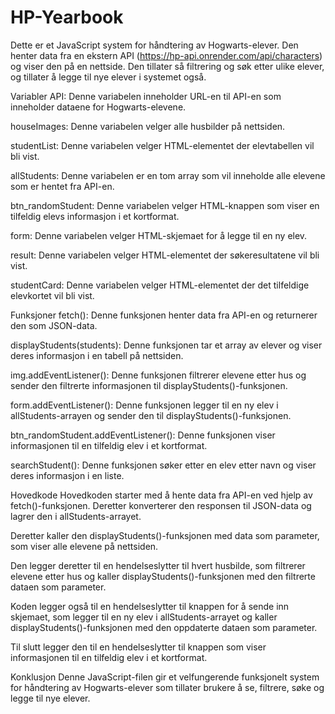 # HP-Yearbook
Dette er et JavaScript system for håndtering av Hogwarts-elever. Den henter data fra en ekstern API (https://hp-api.onrender.com/api/characters) og viser den på en nettside. Den tillater så filtrering og søk etter ulike elever, og tillater å legge til nye elever i systemet også.

Variabler
API: Denne variabelen inneholder URL-en til API-en som inneholder dataene for Hogwarts-elevene.

houseImages: Denne variabelen velger alle husbilder på nettsiden.

studentList: Denne variabelen velger HTML-elementet der elevtabellen vil bli vist.

allStudents: Denne variabelen er en tom array som vil inneholde alle elevene som er hentet fra API-en.

btn_randomStudent: Denne variabelen velger HTML-knappen som viser en tilfeldig elevs informasjon i et kortformat.

form: Denne variabelen velger HTML-skjemaet for å legge til en ny elev.

result: Denne variabelen velger HTML-elementet der søkeresultatene vil bli vist.

studentCard: Denne variabelen velger HTML-elementet der det tilfeldige elevkortet vil bli vist.

Funksjoner
fetch(): Denne funksjonen henter data fra API-en og returnerer den som JSON-data.

displayStudents(students): Denne funksjonen tar et array av elever og viser deres informasjon i en tabell på nettsiden.

img.addEventListener(): Denne funksjonen filtrerer elevene etter hus og sender den filtrerte informasjonen til displayStudents()-funksjonen.

form.addEventListener(): Denne funksjonen legger til en ny elev i allStudents-arrayen og sender den til displayStudents()-funksjonen.

btn_randomStudent.addEventListener(): Denne funksjonen viser informasjonen til en tilfeldig elev i et kortformat.

searchStudent(): Denne funksjonen søker etter en elev etter navn og viser deres informasjon i en liste.

Hovedkode
Hovedkoden starter med å hente data fra API-en ved hjelp av fetch()-funksjonen. Deretter konverterer den responsen til JSON-data og lagrer den i allStudents-arrayet.

Deretter kaller den displayStudents()-funksjonen med data som parameter, som viser alle elevene på nettsiden.

Den legger deretter til en hendelseslytter til hvert husbilde, som filtrerer elevene etter hus og kaller displayStudents()-funksjonen med den filtrerte dataen som parameter.

Koden legger også til en hendelseslytter til knappen for å sende inn skjemaet, som legger til en ny elev i allStudents-arrayet og kaller displayStudents()-funksjonen med den oppdaterte dataen som parameter.

Til slutt legger den til en hendelseslytter til knappen som viser informasjonen til en tilfeldig elev i et kortformat.

Konklusjon
Denne JavaScript-filen gir et velfungerende funksjonelt system for håndtering av Hogwarts-elever som tillater brukere å se, filtrere, søke og legge til nye elever.
